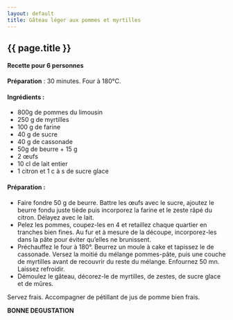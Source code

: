 ```yaml
---
layout: default
title: Gâteau léger aux pommes et myrtilles
---
```


## {{ page.title }}

#### Recette pour 6 personnes

**Préparation** : 30 minutes. Four à 180°C.

#### Ingrédients :

* 800g de pommes du limousin
* 250 g de myrtilles
* 100 g de farine
* 40 g de sucre
* 40 g de cassonade
* 50g de beurre + 15 g
* 2 œufs
* 10 cl de lait entier
* 1 citron et 1 c à s de sucre glace

#### Préparation :

* Faire fondre 50 g de beurre. Battre les œufs avec le sucre, ajoutez le beurre fondu juste tiède puis incorporez la farine et le zeste râpé du citron. Délayez avec le lait.
* Pelez les pommes, coupez-les en 4 et retaillez chaque quartier en tranches bien fines. Au fur et à mesure de la découpe, incorporez-les dans la pâte pour éviter qu’elles ne brunissent.
* Préchauffez le four à 180°. Beurrez un moule à cake et tapissez le de cassonade. Versez la moitié du mélange pommes-pâte, puis une couche de myrtilles avant de recouvrir du reste du mélange. Enfournez 50 mn. Laissez refroidir.
* Démoulez le gâteau, décorez-le de myrtilles, de zestes, de sucre glace et de mûres.

Servez frais.
Accompagner de pétillant de jus de pomme bien frais.

**BONNE DEGUSTATION**
